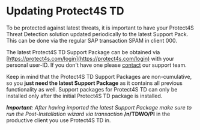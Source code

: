 # Updating Protect4S TD

To be protected against latest threats, it is important to have your Protect4S Threat Detection solution updated periodically to the latest Support Pack. This can be done via the regular SAP transaction SPAM in client 000.

The latest Protect4S TD Support Package can be obtained via [https://protect4s.com/login](https://protect4s.com/login) with your personal user-ID. If you don't have one please [contact](../support/) our support team.

Keep in mind that the Protect4S TD Support Packages are non-cumulative, so you **just need the latest Support Package** as it contains all previous functionality as well. Support packages for Protect4S TD can only be installed only after the initial Protect4S TD package is installed.

_**Important**: After having imported the latest Support Package make sure to run the Post-Installation wizard via transaction_ **/n/TDWO/PI** in the productive client you use Protect4S TD in.
